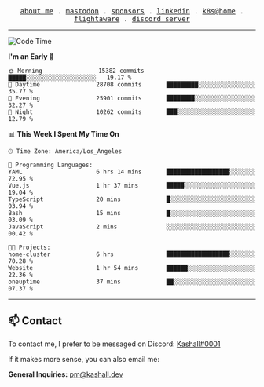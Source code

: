 <p align="center">
  <samp>
    <a href="https://jordanjones.org/">about me</a> .
    <a rel="me" href="https://mastodon.social/@kashall">mastodon</a> .
    <a href="https://github.com/sponsors/kashalls">sponsors</a> .
    <a href="https://linkedin.com/in/jordpjones">linkedin</a> .
    <a href="https://github.com/kashalls/home-cluster">k8s@home</a> .
    <a href="https://flightaware.com/adsb/stats/user/kashalls">flightaware</a> .
    <a href="https://discord.gg/V2WrCfqba9">discord server</a>
  </samp>
</p>

---

<!--START_SECTION:waka-->
![Code Time](http://img.shields.io/badge/Code%20Time-1%2C586%20hrs%2044%20mins-blue)

**I'm an Early 🐤** 

```text
🌞 Morning                15382 commits       █████░░░░░░░░░░░░░░░░░░░░   19.17 % 
🌆 Daytime                28708 commits       █████████░░░░░░░░░░░░░░░░   35.77 % 
🌃 Evening                25901 commits       ████████░░░░░░░░░░░░░░░░░   32.27 % 
🌙 Night                  10262 commits       ███░░░░░░░░░░░░░░░░░░░░░░   12.79 % 
```


📊 **This Week I Spent My Time On** 

```text
🕑︎ Time Zone: America/Los_Angeles

💬 Programming Languages: 
YAML                     6 hrs 14 mins       ██████████████████░░░░░░░   72.95 % 
Vue.js                   1 hr 37 mins        █████░░░░░░░░░░░░░░░░░░░░   19.04 % 
TypeScript               20 mins             █░░░░░░░░░░░░░░░░░░░░░░░░   03.94 % 
Bash                     15 mins             █░░░░░░░░░░░░░░░░░░░░░░░░   03.09 % 
JavaScript               2 mins              ░░░░░░░░░░░░░░░░░░░░░░░░░   00.42 % 

🐱‍💻 Projects: 
home-cluster             6 hrs               ██████████████████░░░░░░░   70.28 % 
Website                  1 hr 54 mins        ██████░░░░░░░░░░░░░░░░░░░   22.36 % 
oneuptime                37 mins             ██░░░░░░░░░░░░░░░░░░░░░░░   07.37 % 
```


<!--END_SECTION:waka-->

---

## 📫 Contact

To contact me, I prefer to be messaged on Discord:  [Kashall#0001](https://discord.com/users/201077739589992448)

If it makes more sense, you can also email me:

**General Inquiries:** pm@kashall.dev  
